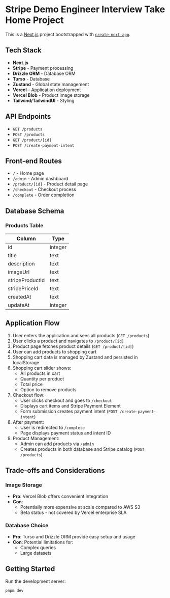 # Stripe Demo Engineer Interview Take Home Project

This is a [Next.js](https://nextjs.org) project bootstrapped with [`create-next-app`](https://nextjs.org/docs/app/api-reference/cli/create-next-app).

## Tech Stack

- **Next.js**
- **Stripe** - Payment processing
- **Drizzle ORM** - Database ORM
- **Turso** - Database
- **Zustand** - Global state management
- **Vercel** - Application deployment
- **Vercel Blob** - Product image storage
- **Tailwind/TailwindUI** - Styling

## API Endpoints

- `GET /products`
- `POST /products`
- `GET /product/[id]`
- `POST /create-payment-intent`

## Front-end Routes

- `/` - Home page
- `/admin` - Admin dashboard
- `/product/[id]` - Product detail page
- `/checkout` - Checkout process
- `/complete` - Order completion

## Database Schema

### Products Table

| Column          | Type    |
| --------------- | ------- |
| id              | integer |
| title           | text    |
| description     | text    |
| imageUrl        | text    |
| stripeProductId | text    |
| stripePriceId   | text    |
| createdAt       | text    |
| updateAt        | integer |

## Application Flow

1. User enters the application and sees all products (`GET /products`)
2. User clicks a product and navigates to `/product/[id]`
3. Product page fetches product details (`GET /product/[id]`)
4. User can add products to shopping cart
5. Shopping cart data is managed by Zustand and persisted in localStorage
6. Shopping cart slider shows:
   - All products in cart
   - Quantity per product
   - Total price
   - Option to remove products
7. Checkout flow:
   - User clicks checkout and goes to `/checkout`
   - Displays cart items and Stripe Payment Element
   - Form submission creates payment intent (`POST /create-payment-intent`)
8. After payment:
   - User is redirected to `/complete`
   - Page displays payment status and intent ID
9. Product Management:
   - Admin can add products via `/admin`
   - Creates products in both database and Stripe catalog (`POST /products`)

## Trade-offs and Considerations

### Image Storage

- **Pro**: Vercel Blob offers convenient integration
- **Con**:
  - Potentially more expensive at scale compared to AWS S3
  - Beta status - not covered by Vercel enterprise SLA

### Database Choice

- **Pro**: Turso and Drizzle ORM provide easy setup and usage
- **Con**: Potential limitations for:
  - Complex queries
  - Large datasets

## Getting Started

Run the development server:

```bash
pnpm dev
```
